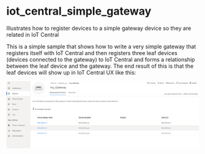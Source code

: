 # iot_central_simple_gateway

Illustrates how to register devices to a simple gateway device so they are related in IoT Central

This is a simple sample that shows how to write a very simple gateway that registers itself with IoT Central and then registers three leaf devices (devices connected to the gateway) to IoT Central and forms a relationship between the leaf device and the gateway.  The end result of this is that the leaf devices will show up in IoT Central UX like this:

![Gateway and leaf devices in IoT Central](/assets/gateway_device_view.png)

